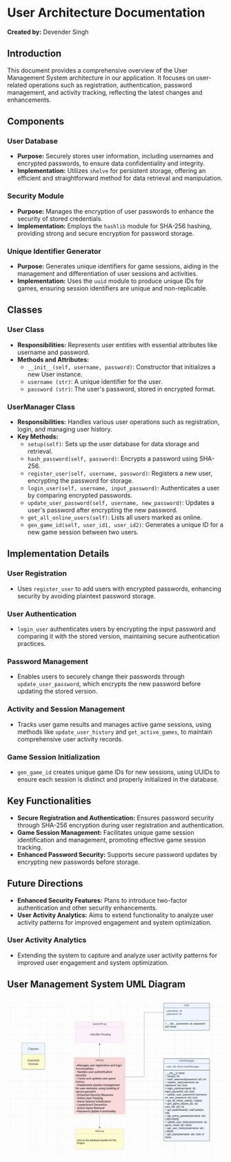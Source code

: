# User Architecture Documentation
**Created by:** Devender Singh

## Introduction
This document provides a comprehensive overview of the User Management System architecture in our application. It focuses on user-related operations such as registration, authentication, password management, and activity tracking, reflecting the latest changes and enhancements.

## Components

### User Database
- **Purpose:** Securely stores user information, including usernames and encrypted passwords, to ensure data confidentiality and integrity.
- **Implementation:** Utilizes `shelve` for persistent storage, offering an efficient and straightforward method for data retrieval and manipulation.

### Security Module
- **Purpose:** Manages the encryption of user passwords to enhance the security of stored credentials.
- **Implementation:** Employs the `hashlib` module for SHA-256 hashing, providing strong and secure encryption for password storage.

### Unique Identifier Generator
- **Purpose:** Generates unique identifiers for game sessions, aiding in the management and differentiation of user sessions and activities.
- **Implementation:** Uses the `uuid` module to produce unique IDs for games, ensuring session identifiers are unique and non-replicable.

## Classes

### User Class
- **Responsibilities:** Represents user entities with essential attributes like username and password.
- **Methods and Attributes:**
  - `__init__(self, username, password)`: Constructor that initializes a new User instance.
  - `username (str)`: A unique identifier for the user.
  - `password (str)`: The user's password, stored in encrypted format.

### UserManager Class
- **Responsibilities:** Handles various user operations such as registration, login, and managing user history.
- **Key Methods:**
  - `setup(self)`: Sets up the user database for data storage and retrieval.
  - `hash_password(self, password)`: Encrypts a password using SHA-256.
  - `register_user(self, username, password)`: Registers a new user, encrypting the password for storage.
  - `login_user(self, username, input_password)`: Authenticates a user by comparing encrypted passwords.
  - `update_user_password(self, username, new_password)`: Updates a user's password after encrypting the new password.
  - `get_all_online_users(self)`: Lists all users marked as online.
  - `gen_game_id(self, user_id1, user_id2)`: Generates a unique ID for a new game session between two users.

## Implementation Details

### User Registration
- Uses `register_user` to add users with encrypted passwords, enhancing security by avoiding plaintext password storage.

### User Authentication
- `login_user` authenticates users by encrypting the input password and comparing it with the stored version, maintaining secure authentication practices.

### Password Management
- Enables users to securely change their passwords through `update_user_password`, which encrypts the new password before updating the stored version.

### Activity and Session Management
- Tracks user game results and manages active game sessions, using methods like `update_user_history` and `get_active_games`, to maintain comprehensive user activity records.

### Game Session Initialization
- `gen_game_id` creates unique game IDs for new sessions, using UUIDs to ensure each session is distinct and properly initialized in the database.

## Key Functionalities

- **Secure Registration and Authentication:** Ensures password security through SHA-256 encryption during user registration and authentication.
- **Game Session Management:** Facilitates unique game session identification and management, promoting effective game session tracking.
- **Enhanced Password Security:** Supports secure password updates by encrypting new passwords before storage.

## Future Directions

- **Enhanced Security Features:** Plans to introduce two-factor authentication and other security enhancements.
- **User Activity Analytics:** Aims to extend functionality to analyze user activity patterns for improved engagement and system optimization.
### User Activity Analytics
- Extending the system to capture and analyze user activity patterns for improved user engagement and system optimization.

## User Management System UML Diagram
![UML Diagram for User](../diagrams/User_UML_diagram.png)
